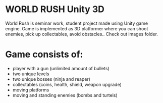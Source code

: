 # WORLD RUSH Unity 3D

World Rush is seminar work, student project made using Unity game engine. Game is implemented as 3D platformer where you can shoot enemies, pick up collectables, avoid obstacles..
Check out images folder.

# Game consists of:

- player with a gun (unlimited amount of bullets)
- two unique levels 
- two unique bosses (ninja and reaper)
- collectables (coins, health, shield, weapon upgrade)
- moving platforms 
- moving and standing enemies (bombs and turtels)
